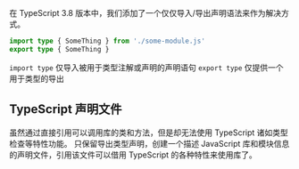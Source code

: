 在 TypeScript 3.8 版本中，我们添加了一个仅仅导入/导出声明语法来作为解决方式。

```ts
import type { SomeThing } from './some-module.js'
export type { SomeThing }
```

`import type` 仅导入被用于类型注解或声明的声明语句
`export type` 仅提供一个用于类型的导出

## TypeScript 声明文件

虽然通过直接引用可以调用库的类和方法，但是却无法使用 TypeScript 诸如类型检查等特性功能。
只保留导出类型声明，创建一个描述 JavaScript 库和模块信息的声明文件，引用该文件可以借用 TypeScript 的各种特性来使用库了。
